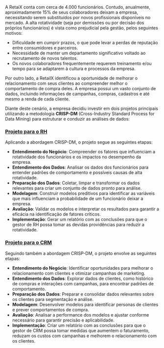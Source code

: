 A RetaiX conta com cerca de 4.000 funcionários. Contudo, anualmente, aproximadamente 15% de seus colaboradores deixam a empresa, necessitando serem substituídos por novos profissionais disponíveis no mercado. A alta rotatividade (seja por demissões ou por decisão dos próprios funcionários) é vista como prejudicial pela gestão, pelos seguintes motivos:

- Dificuldade em cumprir prazos, o que pode levar a perdas de reputação entre consumidores e parceiros.
- Necessidade de manter um departamento significativo voltado ao recrutamento de novos talentos.
- Os novos colaboradores frequentemente requerem treinamento e/ou tempo para se adaptarem à cultura e processos da empresa.

Por outro lado, a RetailX identificou a oportunidade de melhorar o relacionamento com seus clientes ao compreender melhor o comportamento de compra deles. A empresa possui um vasto conjunto de dados, incluindo informações de campanhas, compras, cadastros e até mesmo a renda de cada cliente.

Diante deste cenário, a empresa decidiu investir em dois projetos principais utilizando a metodologia **CRISP-DM** (Cross-Industry Standard Process for Data Mining) para estruturar e conduzir as análises de dados:

### [Projeto para o RH](RH)

Aplicando a abordagem CRISP-DM, o projeto segue as seguintes etapas:

- **Entendimento do Negócio**: Compreender os fatores que influenciam a rotatividade dos funcionários e os impactos no desempenho da empresa.
- **Entendimento dos Dados**: Analisar os dados dos funcionários para entender padrões de comportamento e possíveis causas de alta rotatividade.
- **Preparação dos Dados**: Coletar, limpar e transformar os dados relevantes para criar um conjunto de dados pronto para análise.
- **Modelagem**: Construir modelos preditivos para identificar as variáveis que mais influenciam a probabilidade de um funcionário deixar a empresa.
- **Avaliação**: Validar os modelos e interpretar os resultados para garantir a eficácia na identificação de fatores críticos.
- **Implementação**: Gerar um relatório com as conclusões para que o gestor de RH possa tomar as devidas providências para reduzir a rotatividade.

### [Projeto para o CRM](CRM)

Seguindo também a abordagem CRISP-DM, o projeto envolve as seguintes etapas:

- **Entendimento do Negócio**: Identificar oportunidades para melhorar o relacionamento com clientes e otimizar campanhas de marketing.
- **Entendimento dos Dados**: Explorar dados de clientes, como histórico de compras e interações com campanhas, para encontrar padrões de comportamento.
- **Preparação dos Dados**: Preparar e consolidar dados relevantes sobre os clientes para segmentação e análise.
- **Modelagem**: Desenvolver modelos para identificar personas de clientes e prever comportamentos de compra.
- **Avaliação**: Analisar a performance dos modelos e ajustar conforme necessário para garantir precisão e aplicabilidade.
- **Implementação**: Criar um relatório com as conclusões para que o gestor de CRM possa tomar medidas que aumentem o faturamento, reduzam os custos com campanhas e melhorem o relacionamento com os clientes.
